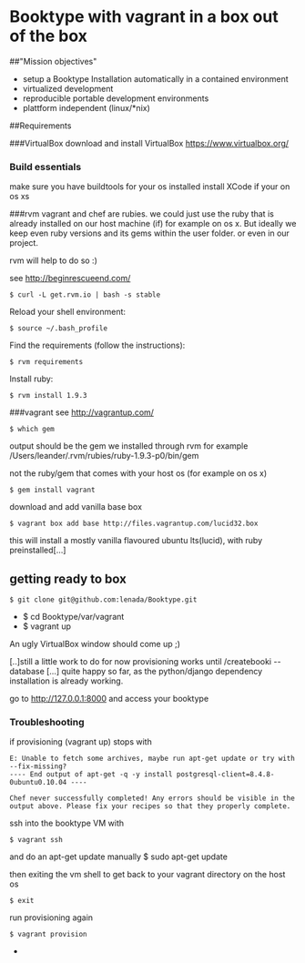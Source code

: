 # Booktype with vagrant in a box out of the box

##"Mission objectives"
 - setup a Booktype Installation automatically in a contained environment
 - virtualized development
 - reproducible portable development environments
 - plattform independent (linux/*nix)

##Requirements

###VirtualBox
download and install VirtualBox
https://www.virtualbox.org/
### Build essentials
make sure you have buildtools for your os installed
install XCode if your on os xs

###rvm
vagrant and chef are rubies. we could just use the ruby that is already installed on our host machine (if) for example on os x.
But ideally we keep even ruby versions and its gems within the user folder.
or even in our project.

rvm will help to do so :)

see http://beginrescueend.com/ 

    $ curl -L get.rvm.io | bash -s stable
Reload your shell environment:
       
    $ source ~/.bash_profile
Find the requirements (follow the instructions):

    $ rvm requirements
Install ruby:

    
    $ rvm install 1.9.3


###vagrant
see http://vagrantup.com/

	$ which gem

output should be the gem we installed through rvm 
for example /Users/leander/.rvm/rubies/ruby-1.9.3-p0/bin/gem

not the ruby/gem that comes with your host os (for example on os x)

	$ gem install vagrant

download and add vanilla base box

    $ vagrant box add base http://files.vagrantup.com/lucid32.box
  
this will install a mostly vanilla flavoured ubuntu lts(lucid), with ruby preinstalled[…]



## getting ready to box
    $ git clone git@github.com:lenada/Booktype.git
-
    $ cd Booktype/var/vagrant
-
    $ vagrant up

An ugly VirtualBox window should come up ;)

[..]still a little work to do
for now provisioning works until /createbooki --database […]
quite happy so far, as the python/django dependency installation is already working.

go to http://127.0.0.1:8000
and access your booktype

### Troubleshooting
if provisioning (vagrant up) stops with
       
    E: Unable to fetch some archives, maybe run apt-get update or try with --fix-missing?
    ---- End output of apt-get -q -y install postgresql-client=8.4.8-0ubuntu0.10.04 ----

    Chef never successfully completed! Any errors should be visible in the
    output above. Please fix your recipes so that they properly complete.

ssh into the booktype VM with

    $ vagrant ssh
and do an apt-get update manually
    $ sudo apt-get update

then exiting the vm shell to get back to your vagrant directory on the host os

    $ exit

run provisioning again

    $ vagrant provision

-